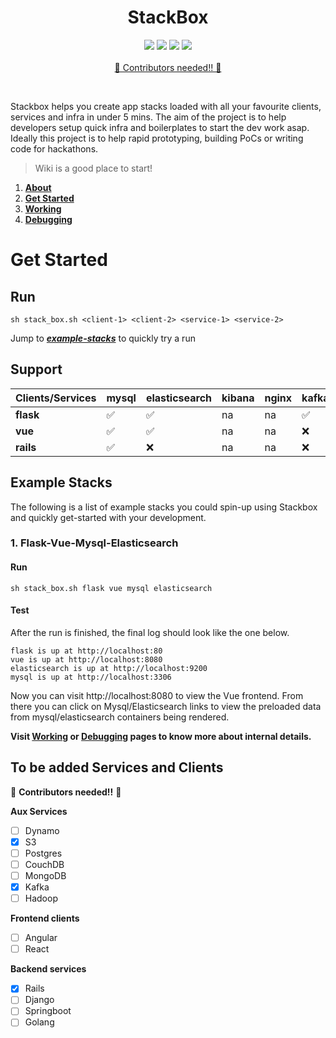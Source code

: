 <h1 align="center">
  StackBox
</h1>

<p align="center">
  <a href="https://github.com/Stack-Box/StackBox/workflows/Vue" alt="Vue">
        <img src="https://github.com/Stack-Box/StackBox/workflows/Vue/badge.svg" /></a>
  <a href="https://github.com/Stack-Box/StackBox/workflows/Flask/" alt="Flask">
        <img src="https://github.com/Stack-Box/StackBox/workflows/Flask/badge.svg" /></a>
  <a href="https://github.com/Stack-Box/StackBox/workflows/Rails/" alt="Rails">
        <img src="https://github.com/Stack-Box/StackBox/workflows/Rails/badge.svg" /></a>
  <a href="https://stackboxworkspace.slack.com/" alt="Slack">
        <img src="https://img.shields.io/badge/slack-@stackboxworkspace-purple.svg?logo=slack" /></a>
  </br>
  </br>
  
  <a href="https://github.com/Stack-Box/StackBox#to-be-added-services-and-clients"/>
  📢 Contributors needed!! 📢
  </a>
 </p>
 <br/>

Stackbox helps you create app stacks loaded with all your favourite clients, services and infra in under 5 mins. The aim of the project is to help developers setup quick infra and boilerplates to start the dev work asap. Ideally this project is to help rapid prototyping, building PoCs or writing code for hackathons.

> Wiki is a good place to start!

1. [**About**](https://github.com/Stack-Box/StackBox/wiki)
2. [**Get Started**](https://github.com/Stack-Box/StackBox/wiki/Get-started)
3. [**Working**](https://github.com/Stack-Box/StackBox/wiki/Working)
4. [**Debugging**](https://github.com/Stack-Box/StackBox/wiki/Debugging)

# Get Started
## Run

`sh stack_box.sh <client-1> <client-2> <service-1> <service-2>`

Jump to [_**example-stacks**_](https://github.com/Stack-Box/StackBox/blob/master/README.md#example-stacks) to quickly try a run

## Support

| Clients/Services | mysql | elasticsearch | kibana | nginx | kafka | zookeper | s3 |
| --- | --- | --- | --- | --- | --- | --- | --- |
| **flask** | ✅ | ✅ | na | na | ✅ | na | ✅ |
| **vue** | ✅ | ✅ | na | na | ❌ | na | ❌ |
| **rails** | ✅ | ❌ | na | na | ❌ | na | ❌ |

## Example Stacks

The following is a list of example stacks you could spin-up using Stackbox and quickly get-started with your development.

### 1. Flask-Vue-Mysql-Elasticsearch
#### Run

`sh stack_box.sh flask vue mysql elasticsearch`

#### Test
After the run is finished, the final log should look like the one below.

```
flask is up at http://localhost:80
vue is up at http://localhost:8080
elasticsearch is up at http://localhost:9200
mysql is up at http://localhost:3306
```

Now you can visit http://localhost:8080 to view the Vue frontend. From there you can click on Mysql/Elasticsearch links to view the preloaded data from mysql/elasticsearch containers being rendered.

**Visit [Working](https://github.com/Stack-Box/StackBox/wiki/Working) or [Debugging](https://github.com/Stack-Box/StackBox/wiki/Debugging)  pages to know more about internal details.**

## To be added Services and Clients

📢 **Contributors needed!!** 📢

**Aux Services**
- [ ] Dynamo
- [x] S3
- [ ] Postgres
- [ ] CouchDB
- [ ] MongoDB
- [x] Kafka
- [ ] Hadoop

**Frontend clients**
- [ ] Angular
- [ ] React

**Backend services**
- [x] Rails
- [ ] Django
- [ ] Springboot
- [ ] Golang
